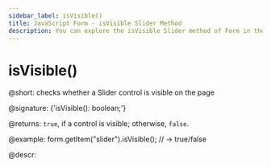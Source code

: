 ```yaml
---
sidebar_label: isVisible()
title: JavaScript Form - isVisible Slider Method 
description: You can explore the isVisible Slider method of Form in the documentation of the DHTMLX JavaScript UI library. Browse developer guides and API reference, try out code examples and live demos, and download a free 30-day evaluation version of DHTMLX Suite 7.
---
```


# isVisible()

@short: checks whether a Slider control is visible on the page

@signature: {'isVisible(): boolean;'}

@returns:
`true`, if a control is visible; otherwise, `false`.

@example:
form.getItem("slider").isVisible(); 
// -> true/false

@descr:
